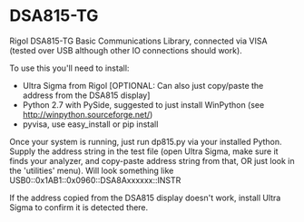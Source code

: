 # DSA815-TG
Rigol DSA815-TG Basic Communications Library, connected via VISA (tested over USB although other IO connections should work).

To use this you'll need to install:

  * Ultra Sigma from Rigol [OPTIONAL: Can also just copy/paste the address from the DSA815 display]
  * Python 2.7 with PySide, suggested to just install WinPython (see http://winpython.sourceforge.net/)
  * pyvisa, use easy_install or pip install

Once your system is running, just run dp815.py via your installed Python. Supply the address string in the test file (open Ultra Sigma, make sure it finds your analyzer, and copy-paste address string from that, OR just look in the 'utilities' menu). Will look something like USB0::0x1AB1::0x0960::DSA8Axxxxxx::INSTR

If the address copied from the DSA815 display doesn't work, install Ultra Sigma to confirm it is detected there.